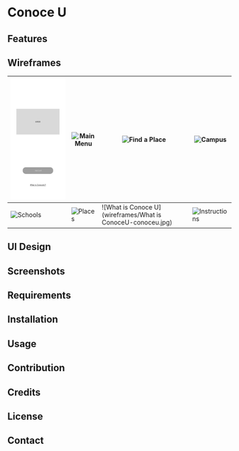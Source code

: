 # Conoce U

## Features

## Wireframes
| ![Home](wireframes/Home-conoceu.jpg)          | ![Main Menu](wireframes/MainMenu-conoceu.jpg)     | ![Find a Place](wireframes/FindAPlace-conoceu.jpg)          | ![Campus](wireframes/Campus-conoceu.jpg)             |
|-----------------------------------------------|---------------------------------------------------|-------------------------------------------------------------|------------------------------------------------------|
| ![Schools](wireframes/Facultades-conoceu.jpg) | ![Places](wireframes/Administrativos-conoceu.jpg) | ![What is Conoce U](wireframes/What is ConoceU-conoceu.jpg) | ![Instructions](wireframes/Instructions-conoceu.jpg) |


## UI Design

## Screenshots

## Requirements

## Installation

## Usage

## Contribution

## Credits

## License

## Contact